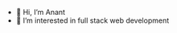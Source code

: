 - 👋 Hi, I’m Anant
- 👀 I’m interested in full stack web development

<!---
anant-matelabs/anant-matelabs is a ✨ special ✨ repository because its `README.md` (this file) appears on your GitHub profile.
You can click the Preview link to take a look at your changes.
--->
